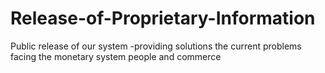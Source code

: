 # Release-of-Proprietary-Information
Public release of our system -providing solutions the current problems facing the monetary system people and commerce 
